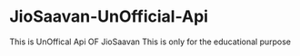 # JioSaavan-UnOfficial-Api
This  is UnOffical Api  OF  JioSaavan  This is  only for the  educational  purpose 
